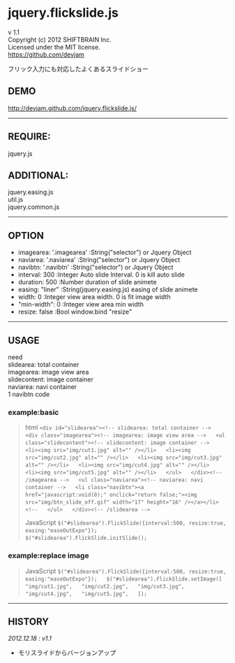 jquery.flickslide.js
====================
v 1.1  
Copyright (c) 2012 SHIFTBRAIN Inc.  
Licensed under the MIT license.  
https://github.com/devjam  

フリック入力にも対応したよくあるスライドショー  

## DEMO
http://devjam.github.com/jquery.flickslide.js/

---

## REQUIRE:
jquery.js

## ADDITIONAL:
jquery.easing.js  
util.js  
jquery.common.js  

---

## OPTION
- imagearea: '.imagearea'		:String("selector") or Jquery Object
- naviarea: '.naviarea'			:String("selector") or Jquery Object
- navibtn: '.navibtn'				:String("selector") or Jquery Object
- interval: 300							:Integer	Auto slide Interval. 0 is kill auto slide
- duration: 500							:Number 	duration of slide animete
- easing: "liner"						:String(jquery.easing.js)		easing of slide animete
- width: 0									:Integer	view area width. 0 is fit image width
- "min-width": 0						:Integer	view area min width
- resize: false							:Bool			window.bind "resize"

---

## USAGE
need  
slidearea: total container  
imagearea: image view area  
slidecontent: image container  
naviarea: navi container  
1 navibtn code  

### example:basic
>  html
>  `
>      <div id="slidearea"><!-- slidearea: total container -->  
>  	    <div class="imagearea"><!-- imagearea: image view area -->  
>  		    <ul class="slidecontent"><!-- slidecontent: image container -->  
>  			    <li><img src="img/cut1.jpg" alt="" /></li>  
>  			    <li><img src="img/cut2.jpg" alt="" /></li>  
>  			    <li><img src="img/cut3.jpg" alt="" /></li>  
>  			    <li><img src="img/cut4.jpg" alt="" /></li>  
>  			    <li><img src="img/cut5.jpg" alt="" /></li>  
>  		    </ul>  
>  	    </div><!-- /imagearea -->  
>  	    <ul class="naviarea"><!-- naviarea: navi container -->  
>  		    <li class="navibtn"><a href="javascript:void(0);" onclick="return false;"><img src="img/btn_slide_off.gif" width="17" height="16" /></a></li><!--  
>  	    </ul>  
>      </div><!-- /slidearea -->  
>  `
>  
>  JavaScript
>  `
>      $("#slidearea").FlickSlide({interval:500, resize:true, easing:"easeOutExpo"});  
>      $("#slidearea").FlickSlide.initSlide();  
>  `

### example:replace image
>  JavaScript
>  `
>      $("#slidearea").FlickSlide({interval:500, resize:true, easing:"easeOutExpo"});  
>      $("#slidearea").FlickSlide.setImage([  
>  	    "img/cut1.jpg",  
>  	    "img/cut2.jpg",  
>  	    "img/cut3.jpg",  
>  	    "img/cut4.jpg",  
>  	    "img/cut5.jpg",  
>      ]);  
>  `

---

## HISTORY
_2012.12.18 : v1.1_
- モリスライドからバージョンアップ